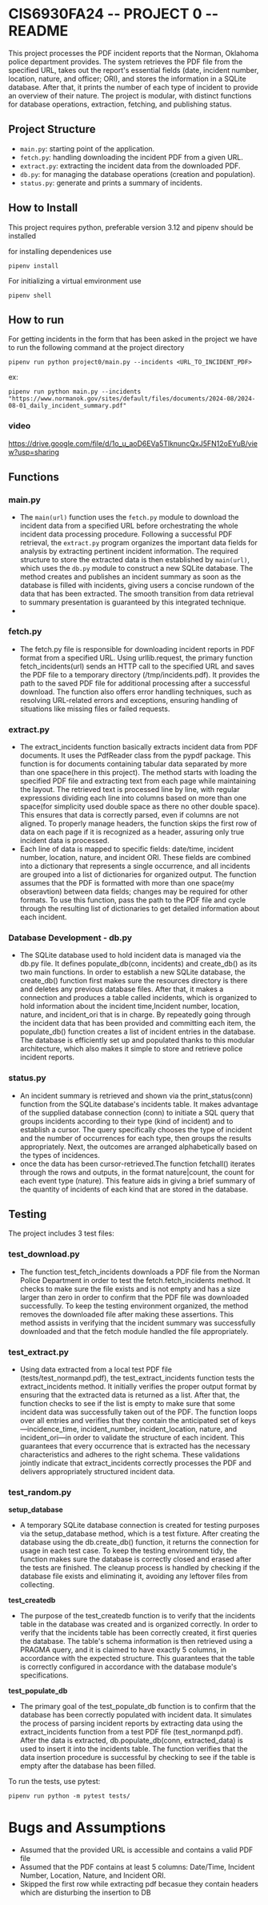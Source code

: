# CIS6930FA24 -- PROJECT 0 -- README

This project processes the PDF incident reports that the Norman, Oklahoma police department provides. The system retrieves the PDF file from the specified URL, takes out the report's essential fields (date, incident number, location, nature, and officer; ORI), and stores the information in a SQLite database. After that, it prints the number of each type of incident to provide an overview of their nature. The project is modular, with distinct functions for database operations, extraction, fetching, and publishing status.

## Project Structure

- `main.py`: starting point of the application.
- `fetch.py`: handling downloading the incident PDF from a given URL.
- `extract.py`: extracting the incident data from the downloaded PDF.
- `db.py`: for managing the database operations (creation and population).
- `status.py`: generate and prints a summary of incidents.

## How to Install


This project requires python, preferable version 3.12 and pipenv should be installed

for installing dependenices use
```
pipenv install
```
For initializing a virtual emvironment use
```
pipenv shell
```

## How to run

For getting incidents in the form that has been asked in the project we have to run the following command at the project directory
```
pipenv run python project0/main.py --incidents <URL_TO_INCIDENT_PDF>
```
ex:
```
pipenv run python main.py --incidents "https://www.normanok.gov/sites/default/files/documents/2024-08/2024-08-01_daily_incident_summary.pdf"
```

### video 

https://drive.google.com/file/d/1o_u_aoD6EVa5TlknuncQxJ5FN12oEYuB/view?usp=sharing



## Functions 

### main.py

- The `main(url)` function uses the `fetch.py` module to download the incident data from a specified URL before orchestrating the whole incident data processing procedure. Following a successful PDF retrieval, the `extract.py` program organizes the important data fields for analysis by extracting pertinent incident information. The required structure to store the extracted data is then established by `main(url)`, which uses the `db.py` module to construct a new SQLite database. The method creates and publishes an incident summary as soon as the database is filled with incidents, giving users a concise rundown of the data that has been extracted. The smooth transition from data retrieval to summary presentation is guaranteed by this integrated technique.
- 
### fetch.py

- The fetch.py file is responsible for downloading incident reports in PDF format from a specified URL. Using urllib.request, the primary function fetch_incidents(url) sends an HTTP call to the specified URL and saves the PDF file to a temporary directory (/tmp/incidents.pdf). It provides the path to the saved PDF file for additional processing after a successful download. The function also offers error handling techniques, such as resolving URL-related errors and exceptions, ensuring handling of situations like missing files or failed requests.


### extract.py

- The extract_incidents function basically extracts incident data from PDF documents. It uses the PdfReader class from the pypdf package. This function is for documents containing tabular data separated by more than one space(here in this project). The method starts with loading the specified PDF file and extracting text from each page while maintaining the layout. The retrieved text is processed line by line, with regular expressions dividing each line into columns based on more than one space(for simplicity used double space as there no other double space). This ensures that data is correctly parsed, even if columns are not aligned. To properly manage headers, the function skips the first row of data on each page if it is recognized as a header, assuring only true incident data is processed.
- Each line of data is mapped to specific fields: date/time, incident number, location, nature, and incident ORI. These fields are combined into a dictionary that represents a single occurrence, and all incidents are grouped into a list of dictionaries for organized output. The function assumes that the PDF is formatted with more than one space(my obseravtion) between data fields; changes may be required for other formats. To use this function, pass the path to the PDF file and cycle through the resulting list of dictionaries to get detailed information about each incident.


### Database Development - db.py

- The SQLite database used to hold incident data is managed via the db.py file. It defines populate_db(conn, incidents) and create_db() as its two main functions. In order to establish a new SQLite database, the create_db() function first makes sure the resources directory is there and deletes any previous database files. After that, it makes a connection and produces a table called incidents, which is organized to hold information about the incident time,Incident number, location, nature, and incident_ori that is in charge. By repeatedly going through the incident data that has been provided and committing each item, the populate_db() function creates a list of incident entries in the database. The database is efficiently set up and populated thanks to this modular architecture, which also makes it simple to store and retrieve police incident reports.

### status.py

- An incident summary is retrieved and shown via the print_status(conn) function from the SQLite database's incidents table. It makes advantage of the supplied database connection (conn) to initiate a SQL query that groups incidents according to their type (kind of incident) and to establish a cursor. The query specifically chooses the type of incident and the number of occurrences for each type, then groups the results appropriately. Next, the outcomes are arranged alphabetically based on the types of incidences.
- once the data has been cursor-retrieved.The function fetchall() iterates through the rows and outputs, in the format nature|count, the count for each event type (nature). This feature aids in giving a brief summary of the quantity of incidents of each kind that are stored in the database.

## Testing

The project includes 3 test files:

### test_download.py

- The function test_fetch_incidents downloads a PDF file from the Norman Police Department in order to test the fetch.fetch_incidents method. It checks to make sure the file exists and is not empty and has a size larger than zero in order to confirm that the PDF file was downloaded successfully. To keep the testing environment organized, the method removes the downloaded file after making these assertions. This method assists in verifying that the incident summary was successfully downloaded and that the fetch module handled the file appropriately.

### test_extract.py
- Using data extracted from a local test PDF file (tests/test_normanpd.pdf), the test_extract_incidents function tests the extract_incidents method. It initially verifies the proper output format by ensuring that the extracted data is returned as a list. After that, the function checks to see if the list is empty to make sure that some incident data was successfully taken out of the PDF. The function loops over all entries and verifies that they contain the anticipated set of keys—incidence_time, incident_number, incident_location, nature, and incident_ori—in order to validate the structure of each incident. This guarantees that every occurrence that is extracted has the necessary characteristics and adheres to the right schema. These validations jointly indicate that extract_incidents correctly processes the PDF and delivers appropriately structured incident data.
### test_random.py

**setup_database**
- A temporary SQLite database connection is created for testing purposes via the setup_database method, which is a test fixture. After creating the database using the db.create_db() function, it returns the connection for usage in each test case. To keep the testing environment tidy, the function makes sure the database is correctly closed and erased after the tests are finished. The cleanup process is handled by checking if the database file exists and eliminating it, avoiding any leftover files from collecting.

**test_createdb**
- The purpose of the test_createdb function is to verify that the incidents table in the database was created and is organized correctly. In order to verify that the incidents table has been correctly created, it first queries the database. The table's schema information is then retrieved using a PRAGMA query, and it is claimed to have exactly 5 columns, in accordance with the expected structure. This guarantees that the table is correctly configured in accordance with the database module's specifications.

**test_populate_db**
- The primary goal of the test_populate_db function is to confirm that the database has been correctly populated with incident data. It simulates the process of parsing incident reports by extracting data using the extract_incidents function from a test PDF file (test_normanpd.pdf). After the data is extracted, db.populate_db(conn, extracted_data) is used to insert it into the incidents table. The function verifies that the data insertion procedure is successful by checking to see if the table is empty after the database has been filled.


To run the tests, use pytest:

```
pipenv run python -m pytest tests/

```

# Bugs and Assumptions

- Assumed that the provided URL is accessible and contains a valid PDF file
- Assumed that the PDF contains at least 5 columns: Date/Time, Incident Number, Location, Nature, and Incident ORI.
- Skipped the first row while extracting pdf becasue they contain headers which are disturbing the insertion to DB

